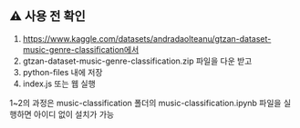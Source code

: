 ## ⚠️ 사용 전 확인

1. https://www.kaggle.com/datasets/andradaolteanu/gtzan-dataset-music-genre-classification에서
2. gtzan-dataset-music-genre-classification.zip 파일을 다운 받고
3. python-files 내에 저장
4. index.js 또는 웹 실행

1~2의 과정은 music-classification 폴더의 music-classification.ipynb 파일을 실행하면 아이디 없이 설치가 가능
